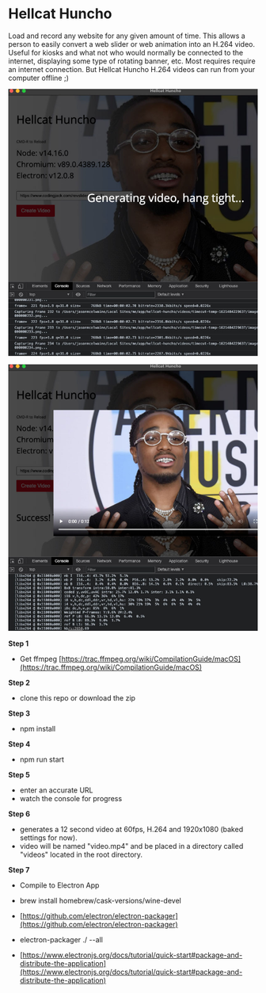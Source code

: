 # Hellcat Huncho

Load and record any website for any given amount of time.  This allows a person to easily convert a web slider or web animation into an H.264 video.  Useful for kiosks and what not who would normally be connected to the internet, displaying some type of rotating banner, etc.  Most requires require an internet connection.  But Hellcat Huncho H.264 videos can run from your computer offline ;)

![First Screenshot of the App](/dist/img/screen1.jpg)

![Second Screenshot of the App](/dist/img/screen2.jpg)

**Step 1**

* Get ffmpeg
[https://trac.ffmpeg.org/wiki/CompilationGuide/macOS](https://trac.ffmpeg.org/wiki/CompilationGuide/macOS)

**Step 2**

* clone this repo or download the zip

**Step 3**

* npm install

**Step 4**

* npm run start

**Step 5**

* enter an accurate URL
* watch the console for progress

**Step 6**

* generates a 12 second video at 60fps, H.264 and 1920x1080 (baked settings for now).
* video will be named "video.mp4" and be placed in a directory called "videos" located in the root directory.

**Step 7**

* Compile to Electron App 
* brew install homebrew/cask-versions/wine-devel
* [https://github.com/electron/electron-packager](https://github.com/electron/electron-packager)
* electron-packager ./ --all

* [https://www.electronjs.org/docs/tutorial/quick-start#package-and-distribute-the-application](https://www.electronjs.org/docs/tutorial/quick-start#package-and-distribute-the-application)
